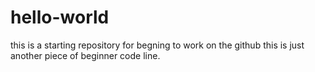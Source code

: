 # hello-world
this is a starting repository for begning to work on the github
this is just another piece of beginner code line.
